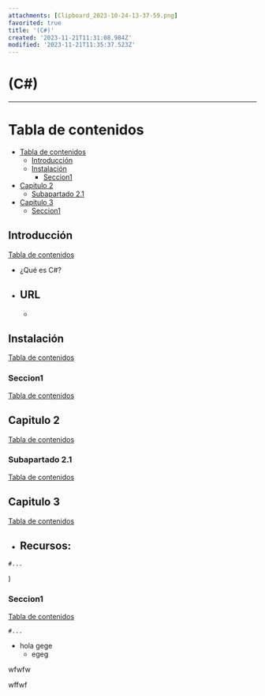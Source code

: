 ```yaml
---
attachments: [Clipboard_2023-10-24-13-37-59.png]
favorited: true
title: '(C#)'
created: '2023-11-21T11:31:08.984Z'
modified: '2023-11-21T11:35:37.523Z'
---
```


# (C#)
--------------

[//]: # (version: 1.0)
[//]: # (author: Izan Abramovici Cabrera)
[//]: # (date: 2023-10-24)



# Tabla de contenidos
- [Tabla de contenidos](#tabla-de-contenidos)
  - [Introducción](#introducción)
  - [Instalación](#instalación)
    - [Seccion1](#seccion1)
- [Capitulo 2](#capitulo-2)
  - [Subapartado 2.1](#subapartado-21)
- [Capitulo 3](#capitulo-3)
    - [Seccion1](#seccion1-1)

<div style="page-break-after: always;"></div>



## Introducción
[Tabla de contenidos](#tabla-de-contenidos)

- ¿Qué es C#?
- URL
  - 
  - 

## Instalación
[Tabla de contenidos](#tabla-de-contenidos)

### Seccion1
[Tabla de contenidos](#tabla-de-contenidos)

## Capitulo 2
[Tabla de contenidos](#tabla-de-contenidos)

### Subapartado 2.1
[Tabla de contenidos](#tabla-de-contenidos)
## Capitulo 3
[Tabla de contenidos](#tabla-de-contenidos)

- Recursos: 
  - 

```console
#...
```
)
### Seccion1
[Tabla de contenidos](#tabla-de-contenidos)

```console
#...
```
- hola
gege
  - egeg

wfwfw

  wffwf

